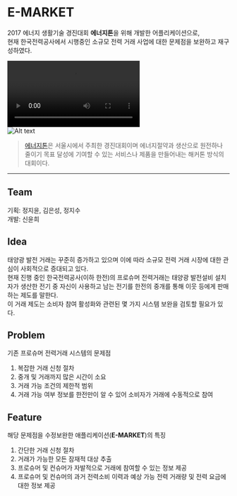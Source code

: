 E-MARKET
===================

2017 에너지 생활기술 경진대회 **에너지톤**을 위해 개발한 어플리케이션으로,  
현재 한국전력공사에서 시행중인 소규모 전력 거래 사업에 대한 문제점을 보완하고 재구성하였다.  

![시연 동영상](https://github.com/qlyh8/EMarket/blob/master/app/src/main/demo/final_demo_with_description.mp4)  
![Alt text](https://github.com/qlyh8/EMarket/blob/master/app/src/main/demo/screenshot/1_splash.png)   

>[에너지톤](http://env.seoul.go.kr/)은 서울시에서 주최한 경진대회이며 에너지절약과 생산으로 원전하나 줄이기 목표 달성에 기여할 수 있는 서비스나 제품을 만들어내는 해커톤 방식의 대회이다.
----------


Team
----------
기획: 정지윤, 김은성, 정지수  
개발: 신윤희  


Idea
----------
태양광 발전 거래는 꾸준히 증가하고 있으며 이에 따라 소규모 전력 거래 시장에 대한 관심이 사회적으로 증대되고 있다.  
현재 진행 중인 한국전력공사(이하 한전)의 프로슈머 전력거래는 태양광 발전설비 설치자가 생산한 전기 중 자신이 사용하고 남는 전기를 한전의 중개를 통해 이웃 등에게 판매하는 제도를 말한다.  
이 거래 제도는 소비자 참여 활성화와 관련된 몇 가지 시스템 보완을 검토할 필요가 있다.  


Problem
----------
기존 프로슈머 전력거래 시스템의 문제점

1.  복잡한 거래 신청 절차
2.  중개 및 거래까지 많은 시간이 소요
3.  거래 가능 조건의 제한적 범위
4.  거래 가능 여부 정보를 한전만이 알 수 있어 소비자가 거래에 수동적으로 참여  

Feature
----------
해당 문제점을 수정보완한 애플리케이션(**E-MARKET**)의 특징  

1.  간단한 거래 신청 절차
2.  거래가 가능한 모든 잠재적 대상 추출
3.  프로슈머 및 컨슈머가 자발적으로 거래에 참여할 수 있는 정보 제공
4.  프로슈머 및 컨슈머의 과거 전력소비 이력과 예상 가능 전력 거래량 및 전력 요금에 대한 정보 제공   


